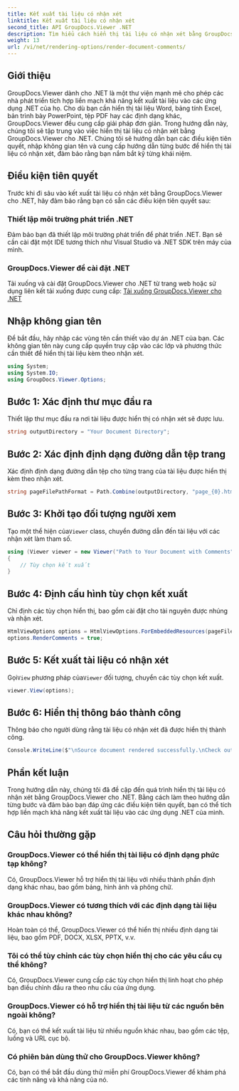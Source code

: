 ```yaml
---
title: Kết xuất tài liệu có nhận xét
linktitle: Kết xuất tài liệu có nhận xét
second_title: API GroupDocs.Viewer .NET
description: Tìm hiểu cách hiển thị tài liệu có nhận xét bằng GroupDocs.Viewer cho .NET. Hãy làm theo hướng dẫn từng bước của chúng tôi để tích hợp liền mạch.
weight: 13
url: /vi/net/rendering-options/render-document-comments/
---
```

## Giới thiệu
GroupDocs.Viewer dành cho .NET là một thư viện mạnh mẽ cho phép các nhà phát triển tích hợp liền mạch khả năng kết xuất tài liệu vào các ứng dụng .NET của họ. Cho dù bạn cần hiển thị tài liệu Word, bảng tính Excel, bản trình bày PowerPoint, tệp PDF hay các định dạng khác, GroupDocs.Viewer đều cung cấp giải pháp đơn giản.
Trong hướng dẫn này, chúng tôi sẽ tập trung vào việc hiển thị tài liệu có nhận xét bằng GroupDocs.Viewer cho .NET. Chúng tôi sẽ hướng dẫn bạn các điều kiện tiên quyết, nhập không gian tên và cung cấp hướng dẫn từng bước để hiển thị tài liệu có nhận xét, đảm bảo rằng bạn nắm bắt kỹ từng khái niệm.
## Điều kiện tiên quyết
Trước khi đi sâu vào kết xuất tài liệu có nhận xét bằng GroupDocs.Viewer cho .NET, hãy đảm bảo rằng bạn có sẵn các điều kiện tiên quyết sau:
### Thiết lập môi trường phát triển .NET
Đảm bảo bạn đã thiết lập môi trường phát triển để phát triển .NET. Bạn sẽ cần cài đặt một IDE tương thích như Visual Studio và .NET SDK trên máy của mình.
### GroupDocs.Viewer để cài đặt .NET
Tải xuống và cài đặt GroupDocs.Viewer cho .NET từ trang web hoặc sử dụng liên kết tải xuống được cung cấp:
[Tải xuống GroupDocs.Viewer cho .NET](https://releases.groupdocs.com/viewer/net/)

## Nhập không gian tên
Để bắt đầu, hãy nhập các vùng tên cần thiết vào dự án .NET của bạn. Các không gian tên này cung cấp quyền truy cập vào các lớp và phương thức cần thiết để hiển thị tài liệu kèm theo nhận xét.
```csharp
using System;
using System.IO;
using GroupDocs.Viewer.Options;
```

## Bước 1: Xác định thư mục đầu ra
Thiết lập thư mục đầu ra nơi tài liệu được hiển thị có nhận xét sẽ được lưu.
```csharp
string outputDirectory = "Your Document Directory";
```
## Bước 2: Xác định định dạng đường dẫn tệp trang
Xác định định dạng đường dẫn tệp cho từng trang của tài liệu được hiển thị kèm theo nhận xét.
```csharp
string pageFilePathFormat = Path.Combine(outputDirectory, "page_{0}.html");
```
## Bước 3: Khởi tạo đối tượng người xem
 Tạo một thể hiện của`Viewer` class, chuyển đường dẫn đến tài liệu với các nhận xét làm tham số.
```csharp
using (Viewer viewer = new Viewer("Path to Your Document with Comments"))
{
    // Tùy chọn kết xuất
}
```
## Bước 4: Định cấu hình tùy chọn kết xuất
Chỉ định các tùy chọn hiển thị, bao gồm cài đặt cho tài nguyên được nhúng và nhận xét.
```csharp
HtmlViewOptions options = HtmlViewOptions.ForEmbeddedResources(pageFilePathFormat);
options.RenderComments = true;
```
## Bước 5: Kết xuất tài liệu có nhận xét
 Gọi`View` phương pháp của`Viewer` đối tượng, chuyển các tùy chọn kết xuất.
```csharp
viewer.View(options);
```
## Bước 6: Hiển thị thông báo thành công
Thông báo cho người dùng rằng tài liệu có nhận xét đã được hiển thị thành công.
```csharp
Console.WriteLine($"\nSource document rendered successfully.\nCheck output in {outputDirectory}.");
```

## Phần kết luận
Trong hướng dẫn này, chúng tôi đã đề cập đến quá trình hiển thị tài liệu có nhận xét bằng GroupDocs.Viewer cho .NET. Bằng cách làm theo hướng dẫn từng bước và đảm bảo bạn đáp ứng các điều kiện tiên quyết, bạn có thể tích hợp liền mạch khả năng kết xuất tài liệu vào các ứng dụng .NET của mình.
## Câu hỏi thường gặp
### GroupDocs.Viewer có thể hiển thị tài liệu có định dạng phức tạp không?
Có, GroupDocs.Viewer hỗ trợ hiển thị tài liệu với nhiều thành phần định dạng khác nhau, bao gồm bảng, hình ảnh và phông chữ.
### GroupDocs.Viewer có tương thích với các định dạng tài liệu khác nhau không?
Hoàn toàn có thể, GroupDocs.Viewer có thể hiển thị nhiều định dạng tài liệu, bao gồm PDF, DOCX, XLSX, PPTX, v.v.
### Tôi có thể tùy chỉnh các tùy chọn hiển thị cho các yêu cầu cụ thể không?
Có, GroupDocs.Viewer cung cấp các tùy chọn hiển thị linh hoạt cho phép bạn điều chỉnh đầu ra theo nhu cầu của ứng dụng.
### GroupDocs.Viewer có hỗ trợ hiển thị tài liệu từ các nguồn bên ngoài không?
Có, bạn có thể kết xuất tài liệu từ nhiều nguồn khác nhau, bao gồm các tệp, luồng và URL cục bộ.
### Có phiên bản dùng thử cho GroupDocs.Viewer không?
Có, bạn có thể bắt đầu dùng thử miễn phí GroupDocs.Viewer để khám phá các tính năng và khả năng của nó.